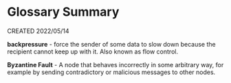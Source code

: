 # Glossary Summary

CREATED 2022/05/14

**backpressure** - force the sender of some data to slow down because the recipient cannot keep up with it. Also known as flow control.

**Byzantine Fault** - A node that behaves incorrectly in some arbitrary way, for example by sending contradictory or malicious messages to other nodes.
